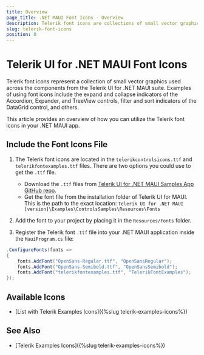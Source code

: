```yaml
---
title: Overview
page_title: .NET MAUI Font Icons - Overview
description: Telerik font icons are collections of small vector graphics used across the components in the Telerik UI for .NET MAUI suite.
slug: telerik-font-icons
position: 0
---
```


# Telerik UI for .NET MAUI Font Icons

Telerik font icons represent a collection of small vector graphics used across the components from the Telerik UI for .NET MAUI suite. Examples of using font icons include the expand and collapse indicators of the Accordion, Expander, and TreeView controls, filter and sort indicators of the DataGrid control, and others.

This article provides an overview of how you can utilize the Telerik font icons in your .NET MAUI app. 

## Include the Font Icons File

1. The Telerik font icons are located in the `telerikcontrolsicons.ttf` and `telerikfontexamples.ttf` files. There are two options you could use to get the `.ttf` file.

	* Download the `.ttf` files from <a href="https://github.com/telerik/maui-samples/tree/main/Samples/ControlsSamples/Resources/Fonts" target="_blank">Telerik UI for .NET MAUI Samples App GitHub repo</a>.
	* Get the font file from the installation folder of Telerik UI for MAUI. This is the path to the exact location: `Telerik UI for .NET MAUI [version]\Examples\ControlsSamples\Resources\Fonts`

2. Add the font to your project by placing it in the `Resources/Fonts` folder.

3. Register the Telerik font `.ttf` file into your .NET MAUI application inside the `MauiProgram.cs` file:

```C#
.ConfigureFonts(fonts =>
{
    fonts.AddFont("OpenSans-Regular.ttf", "OpenSansRegular");
    fonts.AddFont("OpenSans-Semibold.ttf", "OpenSansSemibold");
    fonts.AddFont("telerikfontexamples.ttf", "TelerikFontExamples");
});
```

## Available Icons

* [List with Telerik Examples Icons]({%slug telerik-examples-icons%})

## See Also

- [Telerik Examples Icons]({%slug telerik-examples-icons%})
